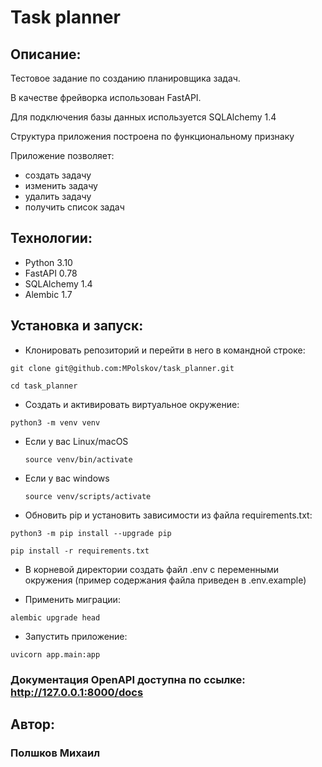 # Task planner

## Описание:

Тестовое задание по созданию планировщика задач.

В качестве фрейворка использован FastAPI.

Для подключения базы данных используется SQLAlchemy 1.4

Структура приложения построена по функциональному признаку

Приложение позволяет:
* создать задачу
* изменить задачу
* удалить задачу
* получить список задач

## Технологии:

* Python 3.10
* FastAPI 0.78
* SQLAlchemy 1.4
* Alembic 1.7

## Установка и запуск:

* Клонировать репозиторий и перейти в него в командной строке:

```
git clone git@github.com:MPolskov/task_planner.git
```

```
cd task_planner
```

* Cоздать и активировать виртуальное окружение:

```
python3 -m venv venv
```

* Если у вас Linux/macOS

    ```
    source venv/bin/activate
    ```

* Если у вас windows

    ```
    source venv/scripts/activate
    ```

* Обновить pip и установить зависимости из файла requirements.txt:

```
python3 -m pip install --upgrade pip
```

```
pip install -r requirements.txt
```

* В корневой директории создать файл .env с переменными окружения (пример содержания файла приведен в .env.example)

* Применить миграции:

```
alembic upgrade head
```

* Запустить приложение:

```
uvicorn app.main:app
```

### Документация OpenAPI доступна по ссылке: http://127.0.0.1:8000/docs

## Автор:

### Полшков Михаил
